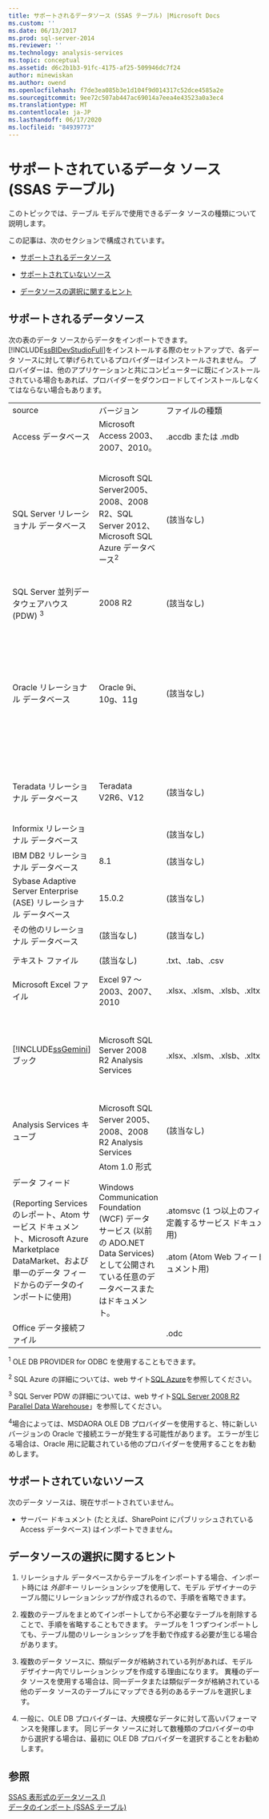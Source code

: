 ```yaml
---
title: サポートされるデータソース (SSAS テーブル) |Microsoft Docs
ms.custom: ''
ms.date: 06/13/2017
ms.prod: sql-server-2014
ms.reviewer: ''
ms.technology: analysis-services
ms.topic: conceptual
ms.assetid: d6c2b1b3-91fc-4175-af25-509946dc7f24
author: minewiskan
ms.author: owend
ms.openlocfilehash: f7de3ea085b3e1d104f9d014317c52dce4585a2e
ms.sourcegitcommit: 9ee72c507ab447ac69014a7eea4e43523a0a3ec4
ms.translationtype: MT
ms.contentlocale: ja-JP
ms.lasthandoff: 06/17/2020
ms.locfileid: "84939773"
---
```

# <a name="data-sources-supported-ssas-tabular"></a>サポートされているデータ ソース (SSAS テーブル)
  このトピックでは、テーブル モデルで使用できるデータ ソースの種類について説明します。  
  
 この記事は、次のセクションで構成されています。  
  
-   [サポートされるデータソース](#bkmk_supported_ds)  
  
-   [サポートされていないソース](#bkmk_unsupported_ds)  
  
-   [データソースの選択に関するヒント](#bkmk_tips)  
  
##  <a name="supported-data-sources"></a><a name="bkmk_supported_ds"></a>サポートされるデータソース  
 次の表のデータ ソースからデータをインポートできます。 [!INCLUDE[ssBIDevStudioFull](../../includes/ssbidevstudiofull-md.md)]をインストールする際のセットアップで、各データ ソースに対して挙げられているプロバイダーはインストールされません。 プロバイダーは、他のアプリケーションと共にコンピューターに既にインストールされている場合もあれば、プロバイダーをダウンロードしてインストールしなくてはならない場合もあります。  
  
|||||  
|-|-|-|-|  
|source|バージョン|ファイルの種類|プロバイダー <sup>1</sup>|  
|Access データベース|Microsoft Access 2003、2007、2010。|.accdb または .mdb|ACE 14 OLE DB プロバイダー|  
|SQL Server リレーショナル データベース|Microsoft SQL Server2005、2008、2008 R2、SQL Server 2012、Microsoft SQL Azure データベース<sup>2</sup>|(該当なし)|OLE DB Provider for SQL Server<br /><br /> SQL Server Native Client OLE DB プロバイダー<br /><br /> SQL Server Native 10.0 Client OLE DB プロバイダー<br /><br /> .NET Framework Data Provider for SQL Client|  
|SQL Server 並列データウェアハウス (PDW) <sup>3</sup>|2008 R2|(該当なし)|OLE DB provider for SQL Server PDW|  
|Oracle リレーショナル データベース|Oracle 9i、10g、11g|(該当なし)|Oracle OLE DB プロバイダー<br /><br /> .NET Framework Data Provider for Oracle Client<br /><br /> .NET Framework SQL Server 用データ プロバイダー<br /><br /> OraOLEDB<br /><br /> MSDASQL|  
|Teradata リレーショナル データベース|Teradata V2R6、V12|(該当なし)|TDOLEDB OLE DB プロバイダー<br /><br /> .Net Data Provider for Teradata|  
|Informix リレーショナル データベース||(該当なし)|Informix OLE DB プロバイダー|  
|IBM DB2 リレーショナル データベース|8.1|(該当なし)|DB2OLEDB|  
|Sybase Adaptive Server Enterprise (ASE) リレーショナル データベース|15.0.2|(該当なし)|Sybase OLE DB プロバイダー|  
|その他のリレーショナル データベース|(該当なし)|(該当なし)|OLE DB プロバイダーまたは ODBC ドライバー|  
|テキスト ファイル|(該当なし)|.txt、.tab、.csv|ACE 14 OLE DB Provider for Microsoft Access|  
|Microsoft Excel ファイル|Excel 97 ～ 2003、2007、2010|.xlsx、.xlsm、.xlsb、.xltx、.xltm|ACE 14 OLE DB プロバイダー|  
|[!INCLUDE[ssGemini](../../includes/ssgemini-md.md)] ブック|Microsoft SQL Server 2008 R2 Analysis Services|.xlsx、.xlsm、.xlsb、.xltx、.xltm|ASOLEDB 10.5<br /><br /> ( [!INCLUDE[ssGemini](../../includes/ssgemini-md.md)] がインストールされている SharePoint ファームにパブリッシュされた [!INCLUDE[ssGeminiShort](../../includes/ssgeminishort-md.md)] ブックでのみ使用)|  
|Analysis Services キューブ|Microsoft SQL Server 2005、2008、2008 R2 Analysis Services|(該当なし)|ASOLEDB 10|  
|データ フィード<br /><br /> (Reporting Services のレポート、Atom サービス ドキュメント、Microsoft Azure Marketplace DataMarket、および単一のデータ フィードからのデータのインポートに使用)|Atom 1.0 形式<br /><br /> Windows Communication Foundation (WCF) データ サービス (以前の ADO.NET Data Services) として公開されている任意のデータベースまたはドキュメント。|.atomsvc (1 つ以上のフィードを定義するサービス ドキュメント用)<br /><br /> .atom (Atom Web フィード ドキュメント用)|Microsoft Data Feed Provider for [!INCLUDE[ssGemini](../../includes/ssgemini-md.md)]<br /><br /> 用の .NET Framework データ フィード データ プロバイダー [!INCLUDE[ssGemini](../../includes/ssgemini-md.md)]|  
|Office データ接続ファイル||.odc||  
  
 <sup>1</sup> OLE DB PROVIDER for ODBC を使用することもできます。  
  
 <sup>2</sup> SQL Azure の詳細については、web サイト[SQL Azure](https://go.microsoft.com/fwlink/?LinkID=157856)を参照してください。  
  
 <sup>3</sup> SQL Server PDW の詳細については、web サイト[SQL Server 2008 R2 Parallel Data Warehouse](https://go.microsoft.com/fwlink/?LinkId=150895)」を参照してください。  
  
 <sup>4</sup>場合によっては、MSDAORA OLE DB プロバイダーを使用すると、特に新しいバージョンの Oracle で接続エラーが発生する可能性があります。 エラーが生じる場合は、Oracle 用に記載されている他のプロバイダーを使用することをお勧めします。  
  
##  <a name="unsupported-sources"></a><a name="bkmk_unsupported_ds"></a>サポートされていないソース  
 次のデータ ソースは、現在サポートされていません。  
  
-   サーバー ドキュメント (たとえば、SharePoint にパブリッシュされている Access データベース) はインポートできません。  
  
##  <a name="tips-for-choosing-data-sources"></a><a name="bkmk_tips"></a>データソースの選択に関するヒント  
  
1.  リレーショナル データベースからテーブルをインポートする場合、インポート時には *外部キー* リレーションシップを使用して、モデル デザイナーのテーブル間にリレーションシップが作成されるので、手順を省略できます。  
  
2.  複数のテーブルをまとめてインポートしてから不必要なテーブルを削除することで、手順を省略することもできます。 テーブルを 1 つずつインポートしても、テーブル間のリレーションシップを手動で作成する必要が生じる場合があります。  
  
3.  複数のデータ ソースに、類似データが格納されている列があれば、モデル デザイナー内でリレーションシップを作成する理由になります。 異種のデータ ソースを使用する場合は、同一データまたは類似データが格納されている他のデータ ソースのテーブルにマップできる列のあるテーブルを選択します。  
  
4.  一般に、OLE DB プロバイダーは、大規模なデータに対して高いパフォーマンスを発揮します。 同じデータ ソースに対して数種類のプロバイダーの中から選択する場合は、最初に OLE DB プロバイダーを選択することをお勧めします。  
  
## <a name="see-also"></a>参照  
 [SSAS 表形式のデータソース &#40;&#41;](../data-sources-ssas-tabular.md)   
 [データのインポート &#40;SSAS テーブル&#41;](../import-data-ssas-tabular.md)  
  
  
